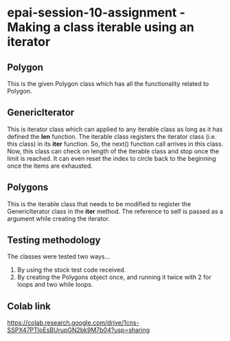 # epai-session-10-assignment - Making a class iterable using an iterator

## Polygon
This is the given Polygon class which has all the functionality related to Polygon.

## GenericIterator
This is iterator class which can applied to any iterable class as long as it has defined the __len__ function.
The iterable class registers the iterator class (i.e. this class) in its __iter__ function.
So, the next() function call arrives in this class.
Now, this class can check on length of the iterable class and stop once the limit is reached.
It can even reset the index to circle back to the beginning once the items are exhausted.

## Polygons
This is the iterable class that needs to be modified to register the GenericIterator class in the __iter__ method.
The reference to self is passed as a argument while creating the iterator.

## Testing methodology
The classes were tested two ways...
1. By using the stock test code received.
2. By creating the Polygons object once, and running it twice with 2 for loops and two while loops.

## Colab link
https://colab.research.google.com/drive/1cns-SSPX47PTIoEsBUrupGN2bk9M7b04?usp=sharing